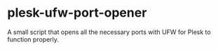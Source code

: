 # plesk-ufw-port-opener
A small script that opens all the necessary ports with UFW for Plesk to function properly.
